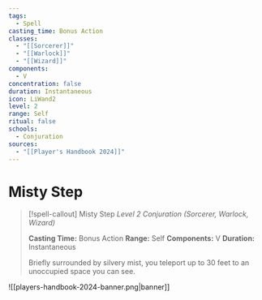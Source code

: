 ```yaml
---
tags:
  - Spell
casting_time: Bonus Action
classes:
  - "[[Sorcerer]]"
  - "[[Warlock]]"
  - "[[Wizard]]"
components:
  - V
concentration: false
duration: Instantaneous
icon: LiWand2
level: 2
range: Self
ritual: false
schools:
  - Conjuration
sources:
  - "[[Player's Handbook 2024]]"
---
```


# Misty Step

>[!spell-callout] Misty Step
>_Level 2 Conjuration (Sorcerer, Warlock, Wizard)_
>
>**Casting Time:** Bonus Action
>**Range:** Self
>**Components:** V
>**Duration:** Instantaneous
>
>Briefly surrounded by silvery mist, you teleport up to 30 feet to an unoccupied space you can see.


![[players-handbook-2024-banner.png|banner]]
